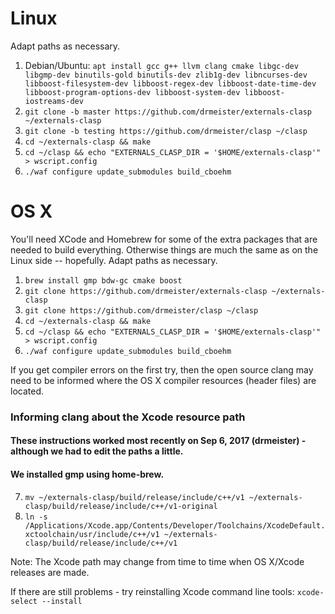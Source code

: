 # Linux
Adapt paths as necessary. 

1. Debian/Ubuntu: `apt install gcc g++ llvm clang cmake libgc-dev libgmp-dev binutils-gold binutils-dev zlib1g-dev libncurses-dev libboost-filesystem-dev libboost-regex-dev libboost-date-time-dev libboost-program-options-dev libboost-system-dev libboost-iostreams-dev`
2. `git clone -b master https://github.com/drmeister/externals-clasp ~/externals-clasp`
3. `git clone -b testing https://github.com/drmeister/clasp ~/clasp`
4. `cd ~/externals-clasp && make`
5. `cd ~/clasp && echo "EXTERNALS_CLASP_DIR = '$HOME/externals-clasp'" > wscript.config`
6. `./waf configure update_submodules build_cboehm`

# OS X
You'll need XCode and Homebrew for some of the extra packages that are needed to build everything. Otherwise things are much the same as on the Linux side -- hopefully. Adapt paths as necessary.

1. `brew install gmp bdw-gc cmake boost`
2. `git clone https://github.com/drmeister/externals-clasp ~/externals-clasp`
3. `git clone https://github.com/drmeister/clasp ~/clasp`
4. `cd ~/externals-clasp && make`
5. `cd ~/clasp && echo "EXTERNALS_CLASP_DIR = '$HOME/externals-clasp'" > wscript.config`
6. `./waf configure update_submodules build_cboehm`

If you get compiler errors on the first try, then the open source clang may need to be informed where the OS X compiler resources (header files) are located.

### Informing clang about the Xcode resource path
#### These instructions worked most recently on Sep 6, 2017 (drmeister) - although we had to edit the paths a little.

#### We installed gmp using home-brew.
7. `mv ~/externals-clasp/build/release/include/c++/v1 ~/externals-clasp/build/release/include/c++/v1-original`
8. `ln -s /Applications/Xcode.app/Contents/Developer/Toolchains/XcodeDefault.xctoolchain/usr/include/c++/v1 ~/externals-clasp/build/release/include/c++/v1`

Note: The Xcode path may change from time to time when OS X/Xcode releases are made.

If there are still problems - try reinstalling Xcode command line tools:     `xcode-select --install`